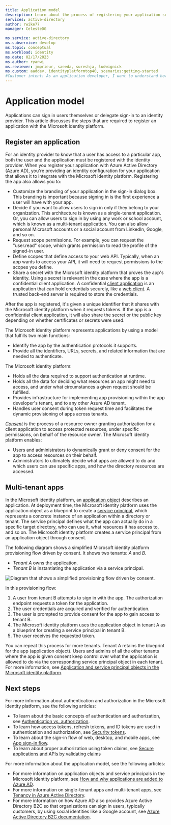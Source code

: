 ```yaml
---
title: Application model
description: Learn about the process of registering your application so it can integrate with the Microsoft identity platform.
services: active-directory
author: rwike77
manager: CelesteDG

ms.service: active-directory
ms.subservice: develop
ms.topic: conceptual
ms.workload: identity
ms.date: 02/17/2023
ms.author: ryanwi
ms.reviewer: jmprieur, saeeda, sureshja, ludwignick
ms.custom: aaddev, identityplatformtop40, scenarios:getting-started
#Customer intent: As an application developer, I want to understand how to register an application so it can integrate with the Microsoft identity platform.
---
```


# Application model

Applications can sign in users themselves or delegate sign-in to an identity provider. This article discusses the steps that are required to register an application with the Microsoft identity platform.

## Register an application

For an identity provider to know that a user has access to a particular app, both the user and the application must be registered with the identity provider. When you register your application with Azure Active Directory (Azure AD), you're providing an identity configuration for your application that allows it to integrate with the Microsoft identity platform. Registering the app also allows you to:

* Customize the branding of your application in the sign-in dialog box. This branding is important because signing in is the first experience a user will have with your app.
* Decide if you want to allow users to sign in only if they belong to your organization. This architecture is known as a single-tenant application. Or, you can allow users to sign in by using any work or school account, which is known as a multi-tenant application. You can also allow personal Microsoft accounts or a social account from LinkedIn, Google, and so on.
* Request scope permissions. For example, you can request the "user.read" scope, which grants permission to read the profile of the signed-in user.
* Define scopes that define access to your web API. Typically, when an app wants to access your API, it will need to request permissions to the scopes you define.
* Share a secret with the Microsoft identity platform that proves the app's identity. Using a secret is relevant in the case where the app is a confidential client application. A confidential [client application](developer-glossary.md#client-application) is an application that can hold credentials securely, like a [web client](developer-glossary.md#web-client). A trusted back-end server is required to store the credentials.

After the app is registered, it's given a unique identifier that it shares with the Microsoft identity platform when it requests tokens. If the app is a confidential client application, it will also share the secret or the public key depending on whether certificates or secrets were used.

The Microsoft identity platform represents applications by using a model that fulfills two main functions:

* Identify the app by the authentication protocols it supports.
* Provide all the identifiers, URLs, secrets, and related information that are needed to authenticate.

The Microsoft identity platform:

* Holds all the data required to support authentication at runtime.
* Holds all the data for deciding what resources an app might need to access, and under what circumstances a given request should be fulfilled.
* Provides infrastructure for implementing app provisioning within the app developer's tenant, and to any other Azure AD tenant.
* Handles user consent during token request time and facilitates the dynamic provisioning of apps across tenants.

[*Consent*](developer-glossary.md#consent) is the process of a resource owner granting authorization for a client application to access protected resources, under specific permissions, on behalf of the resource owner. The Microsoft identity platform enables:

* Users and administrators to dynamically grant or deny consent for the app to access resources on their behalf.
* Administrators to ultimately decide what apps are allowed to do and which users can use specific apps, and how the directory resources are accessed.

## Multi-tenant apps

In the Microsoft identity platform, an [application object](developer-glossary.md#application-object) describes an application. At deployment time, the Microsoft identity platform uses the application object as a blueprint to create a [service principal](developer-glossary.md#service-principal-object), which represents a concrete instance of an application within a directory or tenant. The service principal defines what the app can actually do in a specific target directory, who can use it, what resources it has access to, and so on. The Microsoft identity platform creates a service principal from an application object through consent.

The following diagram shows a simplified Microsoft identity platform provisioning flow driven by consent. It shows two tenants: *A* and *B*.

* *Tenant A* owns the application.
* *Tenant B* is instantiating the application via a service principal.

![Diagram that shows a simplified provisioning flow driven by consent.](./media/authentication-scenarios/simplified-provisioning-flow-consent-driven.svg)

In this provisioning flow:

1. A user from tenant B attempts to sign in with the app. The authorization endpoint requests a token for the application.
1. The user credentials are acquired and verified for authentication.
1. The user is prompted to provide consent for the app to gain access to tenant B.
1. The Microsoft identity platform uses the application object in tenant A as a blueprint for creating a service principal in tenant B.
1. The user receives the requested token.

You can repeat this process for more tenants. Tenant A retains the blueprint for the app (application object). Users and admins of all the other tenants where the app is given consent keep control over what the application is allowed to do via the corresponding service principal object in each tenant. For more information, see [Application and service principal objects in the Microsoft identity platform](app-objects-and-service-principals.md).

## Next steps

For more information about authentication and authorization in the Microsoft identity platform, see the following articles:

* To learn about the basic concepts of authentication and authorization, see [Authentication vs. authorization](authentication-vs-authorization.md).
* To learn how access tokens, refresh tokens, and ID tokens are used in authentication and authorization, see [Security tokens](security-tokens.md).
* To learn about the sign-in flow of web, desktop, and mobile apps, see [App sign-in flow](app-sign-in-flow.md).
* To learn about proper authorization using token claims, see [Secure applications and APIs by validating claims](./claims-validation.md)

For more information about the application model, see the following articles:

* For more information on application objects and service principals in the Microsoft identity platform, see [How and why applications are added to Azure AD](how-applications-are-added.md).
* For more information on single-tenant apps and multi-tenant apps, see [Tenancy in Azure Active Directory](single-and-multi-tenant-apps.md).
* For more information on how Azure AD also provides Azure Active Directory B2C so that organizations can sign in users, typically customers, by using social identities like a Google account, see [Azure Active Directory B2C documentation](../../active-directory-b2c/index.yml).
